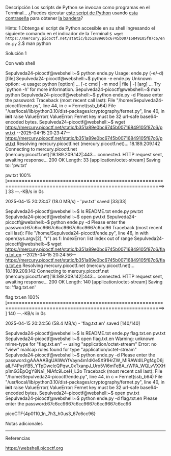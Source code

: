 Descripción
Los scripts de Python se invocan como programas en el Terminal... ¿Puedes ejecutar [este script de Python](https://mercury.picoctf.net/static/b351a89e0bc6745b00716849105f87c6/ende.py) usando [esta contraseña](https://mercury.picoctf.net/static/b351a89e0bc6745b00716849105f87c6/pw.txt) para obtener [la bandera](https://mercury.picoctf.net/static/b351a89e0bc6745b00716849105f87c6/flag.txt.en)?

Hints:
1.⁠Obtenga el script de Python accesible en su shell ingresando el siguiente comando en el indicador de la Terminal:`$ wget https://mercury.picoctf.net/static/b351a89e0bc6745b00716849105f87c6/ende.py`
2.$ man python

Solución 1

Con web shell

Sepulveda24-picoctf@webshell:~$ python ende.py 
Usage: ende.py (-e/-d) [file]
Sepulveda24-picoctf@webshell:~$ python -e ende.py 
Unknown option: -e
usage: python [option] ... [-c cmd | -m mod | file | -] [arg] ...
Try `python -h' for more information.
Sepulveda24-picoctf@webshell:~$ man python
Sepulveda24-picoctf@webshell:~$ python ende.py -d
Please enter the password:
Traceback (most recent call last):
  File "/home/Sepulveda24-picoctf/ende.py", line 44, in <module>
    c = Fernet(ssb_b64)
  File "/usr/local/lib/python3.10/dist-packages/cryptography/fernet.py", line 40, in __init__
    raise ValueError(
ValueError: Fernet key must be 32 url-safe base64-encoded bytes.
Sepulveda24-picoctf@webshell:~$ wget https://mercury.picoctf.net/static/b351a89e0bc6745b00716849105f87c6/pw.txt
--2025-04-15 20:23:47--  https://mercury.picoctf.net/static/b351a89e0bc6745b00716849105f87c6/pw.txt
Resolving mercury.picoctf.net (mercury.picoctf.net)... 18.189.209.142
Connecting to mercury.picoctf.net (mercury.picoctf.net)|18.189.209.142|:443... connected.
HTTP request sent, awaiting response... 200 OK
Length: 33 [application/octet-stream]
Saving to: 'pw.txt'

pw.txt                                            100%[===========================================================================================================>]      33  --.-KB/s    in 0s      

2025-04-15 20:23:47 (18.0 MB/s) - 'pw.txt' saved [33/33]

Sepulveda24-picoctf@webshell:~$ ls
README.txt  ende.py  pw.txt
Sepulveda24-picoctf@webshell:~$ open pw.txt 
Sepulveda24-picoctf@webshell:~$ python ende.py -d
Please enter the password:67c6cc9667c6cc9667c6cc9667c6cc96
Traceback (most recent call last):
  File "/home/Sepulveda24-picoctf/ende.py", line 46, in <module>
    with open(sys.argv[2], "r") as f:
IndexError: list index out of range
Sepulveda24-picoctf@webshell:~$ wget https://mercury.picoctf.net/static/b351a89e0bc6745b00716849105f87c6/flag.txt.en
--2025-04-15 20:24:56--  https://mercury.picoctf.net/static/b351a89e0bc6745b00716849105f87c6/flag.txt.en
Resolving mercury.picoctf.net (mercury.picoctf.net)... 18.189.209.142
Connecting to mercury.picoctf.net (mercury.picoctf.net)|18.189.209.142|:443... connected.
HTTP request sent, awaiting response... 200 OK
Length: 140 [application/octet-stream]
Saving to: 'flag.txt.en'

flag.txt.en                                       100%[===========================================================================================================>]     140  --.-KB/s    in 0s      

2025-04-15 20:24:56 (58.4 MB/s) - 'flag.txt.en' saved [140/140]

Sepulveda24-picoctf@webshell:~$ ls
README.txt  ende.py  flag.txt.en  pw.txt
Sepulveda24-picoctf@webshell:~$ open flag.txt.en 
Warning: unknown mime-type for "flag.txt.en" -- using "application/octet-stream"
Error: no "view" mailcap rules found for type "application/octet-stream"
Sepulveda24-picoctf@webshell:~$ python ende.py -d
Please enter the password:gAAAAABgUAIWsYfVayn4m1dKle5X91HrZW_MIRAW4ILPgf4gD6jalLF4PysYB5_YTpDwclcQPqw_0xTxanpJ_Urx5Vi6mTeBA_rWPA_WQLvVXXHp1mG3EpOgY8Na1_NIAfc9LceH_L2o
Traceback (most recent call last):
  File "/home/Sepulveda24-picoctf/ende.py", line 44, in <module>
    c = Fernet(ssb_b64)
  File "/usr/local/lib/python3.10/dist-packages/cryptography/fernet.py", line 40, in __init__
    raise ValueError(
ValueError: Fernet key must be 32 url-safe base64-encoded bytes.
Sepulveda24-picoctf@webshell:~$ open pw.txt 
Sepulveda24-picoctf@webshell:~$ python ende.py -d flag.txt.en
Please enter the password:67c6cc9667c6cc9667c6cc9667c6cc96



picoCTF{4p0110_1n_7h3_h0us3_67c6cc96}


Notas adicionales

--------------------


Referencias

https://webshell.picoctf.org
